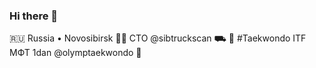 ### Hi there 👋

🇷🇺 Russia • Novosibirsk
👨‍💻 CTO @sibtruckscan ⛟
🥋 #Taekwondo ITF МФТ 1dan @olymptaekwondo 🥊

<!--
**alexander-farafonov/alexander-farafonov** is a ✨ _special_ ✨ repository because its `README.md` (this file) appears on your GitHub profile.

Here are some ideas to get you started:

- 🔭 I’m currently working on ...
- 🌱 I’m currently learning ...
- 👯 I’m looking to collaborate on ...
- 🤔 I’m looking for help with ...
- 💬 Ask me about ...
- 📫 How to reach me: ...
- 😄 Pronouns: ...
- ⚡ Fun fact: ...
-->
